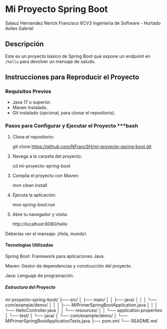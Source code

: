 # Mi Proyecto Spring Boot
Salauz Hernandez Nerick Francisco 6CV3
Ingenieria de Software - Hurtado Aviles Gabriel

## Descripción
Este es un proyecto básico de Spring Boot que expone un endpoint en `/hello` para devolver un mensaje de saludo.

## Instrucciones para Reproducir el Proyecto

### Requisitos Previos
- Java 17 o superior.
- Maven instalado.
- Git instalado (opcional, para clonar el repositorio).

### Pasos para Configurar y Ejecutar el Proyecto ***bash

1. Clona el repositorio:

   git clone https://github.com/NFrancSH/mi-proyecto-spring-boot.git

2. Navega a la carpeta del proyecto:

    cd mi-proyecto-spring-boot

3. Compila el proyecto con Maven:

    mvn clean install

4. Ejecuta la aplicación:

    mvn spring-boot:run

5. Abre tu navegador y visita:

    http://localhost:8080/hello

Deberías ver el mensaje: ¡Hola, mundo!.

#### Tecnologías Utilizadas
Spring Boot: Framework para aplicaciones Java.

Maven: Gestor de dependencias y construcción del proyecto.

Java: Lenguaje de programación.

##### Estructura del Proyecto
mi-proyecto-spring-boot/
├── src/
│   ├── main/
│   │   ├── java/
│   │   │   └── com/example/demo/
│   │   │       ├── MiPrimerSpringBootApplication.java
│   │   │       └── HelloController.java
│   │   └── resources/
│   │       └── application.properties
│   └── test/
│       └── java/
│           └── com/example/demo/
│               └── MiPrimerSpringBootApplicationTests.java
├── pom.xml
└── README.md

